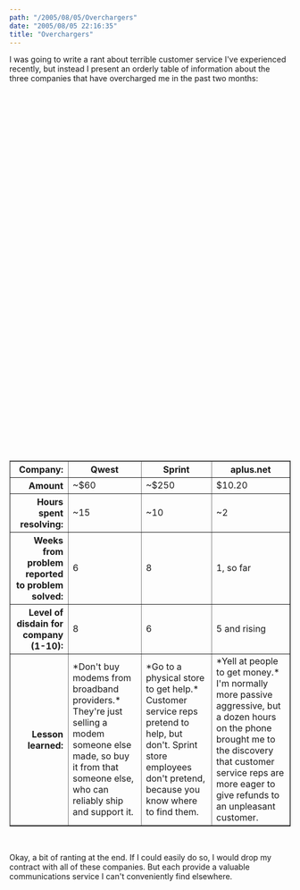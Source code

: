 ```yaml
---
path: "/2005/08/05/Overchargers" 
date: "2005/08/05 22:16:35" 
title: "Overchargers" 
---
```

<p>I was going to write a rant about terrible customer service I've experienced recently, but instead I present an orderly table of information about the three companies that have overcharged me in the past two months:</p><br><table border="1"><br>	<tr><br>		<th style="text-align: right;">Company:</th><br>		<th>Qwest</th><br>		<th>Sprint</th><br>		<th>aplus.net</th><br>	</tr><br>	<tr><br>		<th style="text-align: right;">Amount</th><br>		<td>~$60</td><br>		<td>~$250</td><br>		<td>$10.20</td><br>	</tr><br>	<tr><br>		<th style="text-align: right;">Hours spent resolving:</th><br>		<td>~15</td><br>		<td>~10</td><br>		<td>~2</td><br>	</tr><br>	<tr><br>		<th style="text-align: right;">Weeks from problem reported to problem solved:</th><br>		<td>6</td><br>		<td>8</td><br>		<td>1, so far</td><br>	</tr><br>	<tr><br>		<th style="text-align: right;">Level of disdain for company (1-10):</th><br>		<td>8</td><br>		<td>6</td><br>		<td>5 and rising</td><br>	</tr><br>	<tr><br>		<th style="text-align: right;">Lesson learned:</th><br>		<td>*Don't buy modems from broadband providers.* They're just selling a modem someone else made, so buy it from that someone else, who can reliably ship and support it.</td><br>		<td>*Go to a physical store to get help.* Customer service reps pretend to help, but don't. Sprint store employees don't pretend, because you know where to find them.</td><br>		<td>*Yell at people to get money.* I'm normally more passive aggressive, but a dozen hours on the phone brought me to the discovery that customer service reps are more eager to give refunds to an unpleasant customer.</td><br>	</tr><br></table><br><p>Okay, a bit of ranting at the end. If I could easily do so, I would drop my contract with all of these companies. But each provide a valuable communications service I can't conveniently find elsewhere.</p>